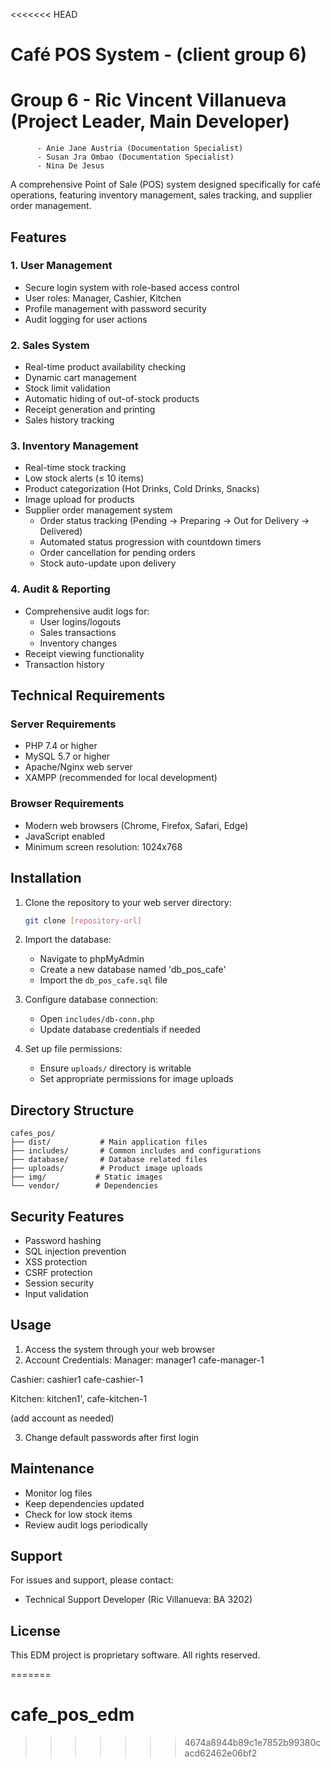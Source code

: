 <<<<<<< HEAD
# Café POS System - (client group 6)
# Group 6 - Ric Vincent Villanueva (Project Leader, Main Developer)
          - Anie Jane Austria (Documentation Specialist)
          - Susan Jra Ombao (Documentation Specialist)
          - Nina De Jesus


A comprehensive Point of Sale (POS) system designed specifically for café operations, featuring inventory management, sales tracking, and supplier order management.

## Features

### 1. User Management
- Secure login system with role-based access control
- User roles: Manager, Cashier, Kitchen
- Profile management with password security
- Audit logging for user actions

### 2. Sales System
- Real-time product availability checking
- Dynamic cart management
- Stock limit validation
- Automatic hiding of out-of-stock products
- Receipt generation and printing
- Sales history tracking

### 3. Inventory Management
- Real-time stock tracking
- Low stock alerts (≤ 10 items)
- Product categorization (Hot Drinks, Cold Drinks, Snacks)
- Image upload for products
- Supplier order management system
  * Order status tracking (Pending → Preparing → Out for Delivery → Delivered)
  * Automated status progression with countdown timers
  * Order cancellation for pending orders
  * Stock auto-update upon delivery

### 4. Audit & Reporting
- Comprehensive audit logs for:
  * User logins/logouts
  * Sales transactions
  * Inventory changes
- Receipt viewing functionality
- Transaction history

## Technical Requirements

### Server Requirements
- PHP 7.4 or higher
- MySQL 5.7 or higher
- Apache/Nginx web server
- XAMPP (recommended for local development)

### Browser Requirements
- Modern web browsers (Chrome, Firefox, Safari, Edge)
- JavaScript enabled
- Minimum screen resolution: 1024x768

## Installation

1. Clone the repository to your web server directory:
   ```bash
   git clone [repository-url]
   ```

2. Import the database:
   - Navigate to phpMyAdmin
   - Create a new database named 'db_pos_cafe'
   - Import the `db_pos_cafe.sql` file

3. Configure database connection:
   - Open `includes/db-conn.php`
   - Update database credentials if needed

4. Set up file permissions:
   - Ensure `uploads/` directory is writable
   - Set appropriate permissions for image uploads

## Directory Structure

```
cafes_pos/
├── dist/           # Main application files
├── includes/       # Common includes and configurations
├── database/       # Database related files
├── uploads/        # Product image uploads
├── img/           # Static images
└── vendor/        # Dependencies
```

## Security Features

- Password hashing
- SQL injection prevention
- XSS protection
- CSRF protection
- Session security
- Input validation

## Usage

1. Access the system through your web browser
2. Account Credentials:
Manager:
manager1 cafe-manager-1

Cashier:
cashier1 cafe-cashier-1

Kitchen:
kitchen1', cafe-kitchen-1

(add account as needed)

3. Change default passwords after first login

## Maintenance

- Monitor log files
- Keep dependencies updated
- Check for low stock items
- Review audit logs periodically

## Support

For issues and support, please contact:
- Technical Support Developer (Ric Villanueva: BA 3202)

## License

This EDM project is proprietary software. All rights reserved.

=======
# cafe_pos_edm
>>>>>>> 4674a8944b89c1e7852b99380cacd62462e06bf2
